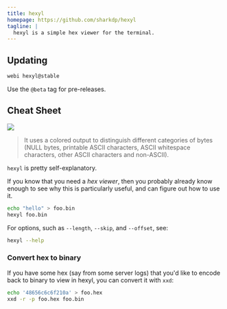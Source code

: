 ```yaml
---
title: hexyl
homepage: https://github.com/sharkdp/hexyl
tagline: |
  hexyl is a simple hex viewer for the terminal.
---
```


## Updating

```bash
webi hexyl@stable
```

Use the `@beta` tag for pre-releases.

## Cheat Sheet

![](https://camo.githubusercontent.com/1f71ee7031e1962b23f21c8cc89cb837e1201238/68747470733a2f2f692e696d6775722e636f6d2f4d574f3975534c2e706e67)

> It uses a colored output to distinguish different categories of bytes (NULL
> bytes, printable ASCII characters, ASCII whitespace characters, other ASCII
> characters and non-ASCII).

`hexyl` is pretty self-explanatory.

If you know that you need a _hex viewer_, then you probably already know enough
to see why this is particularly useful, and can figure out how to use it.

```bash
echo "hello" > foo.bin
hexyl foo.bin
```

For options, such as `--length`, `--skip`, and `--offset`, see:

```bash
hexyl --help
```

### Convert hex to binary

If you have some hex (say from some server logs) that you'd like to encode back
to binary to view in hexyl, you can convert it with `xxd`:

```bash
echo '48656c6c6f210a' > foo.hex
xxd -r -p foo.hex foo.bin
```
